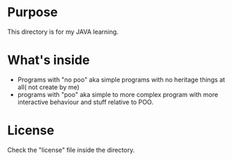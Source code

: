 # Purpose
This directory is for my JAVA learning.
# What's inside
- Programs with "no poo" aka simple programs with no heritage things at all( not create by me)
- programs with "poo" aka simple to more complex program with more interactive behaviour and stuff relative to POO.
# License
Check the "license" file inside the directory.
